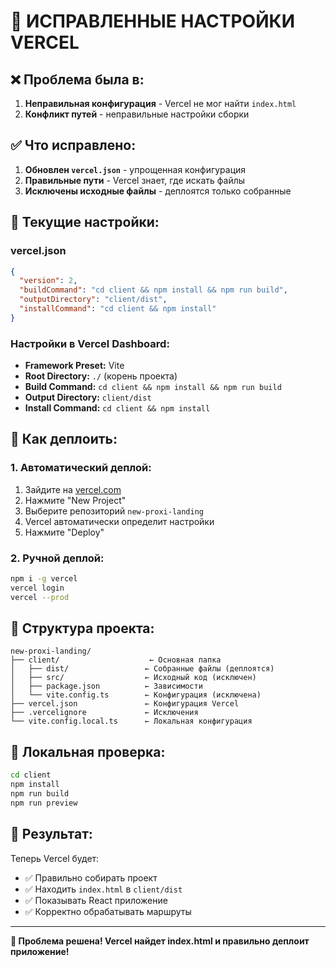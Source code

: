 # 🚀 ИСПРАВЛЕННЫЕ НАСТРОЙКИ VERCEL

## ❌ Проблема была в:

1. **Неправильная конфигурация** - Vercel не мог найти `index.html`
2. **Конфликт путей** - неправильные настройки сборки

## ✅ Что исправлено:

1. **Обновлен `vercel.json`** - упрощенная конфигурация
2. **Правильные пути** - Vercel знает, где искать файлы
3. **Исключены исходные файлы** - деплоятся только собранные

## 🎯 Текущие настройки:

### vercel.json
```json
{
  "version": 2,
  "buildCommand": "cd client && npm install && npm run build",
  "outputDirectory": "client/dist",
  "installCommand": "cd client && npm install"
}
```

### Настройки в Vercel Dashboard:
- **Framework Preset:** Vite
- **Root Directory:** `./` (корень проекта)
- **Build Command:** `cd client && npm install && npm run build`
- **Output Directory:** `client/dist`
- **Install Command:** `cd client && npm install`

## 🚀 Как деплоить:

### 1. Автоматический деплой:
1. Зайдите на [vercel.com](https://vercel.com)
2. Нажмите "New Project"
3. Выберите репозиторий `new-proxi-landing`
4. Vercel автоматически определит настройки
5. Нажмите "Deploy"

### 2. Ручной деплой:
```bash
npm i -g vercel
vercel login
vercel --prod
```

## 📁 Структура проекта:

```
new-proxi-landing/
├── client/                    ← Основная папка
│   ├── dist/                 ← Собранные файлы (деплоятся)
│   ├── src/                  ← Исходный код (исключен)
│   ├── package.json          ← Зависимости
│   └── vite.config.ts        ← Конфигурация (исключена)
├── vercel.json               ← Конфигурация Vercel
├── .vercelignore             ← Исключения
└── vite.config.local.ts      ← Локальная конфигурация
```

## 🔧 Локальная проверка:

```bash
cd client
npm install
npm run build
npm run preview
```

## 🎉 Результат:

Теперь Vercel будет:
- ✅ Правильно собирать проект
- ✅ Находить `index.html` в `client/dist`
- ✅ Показывать React приложение
- ✅ Корректно обрабатывать маршруты

---

**🎯 Проблема решена! Vercel найдет index.html и правильно деплоит приложение!**
